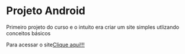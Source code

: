 <h1>Projeto Android</h1>

<p>Primeiro projeto do curso e o intuito era criar um site simples utlizando conceitos básicos</p>

<p>Para acessar o site<a href="https://kaikerenan.github.io/projeto-android/">Clique aqui!!!</a></p>
